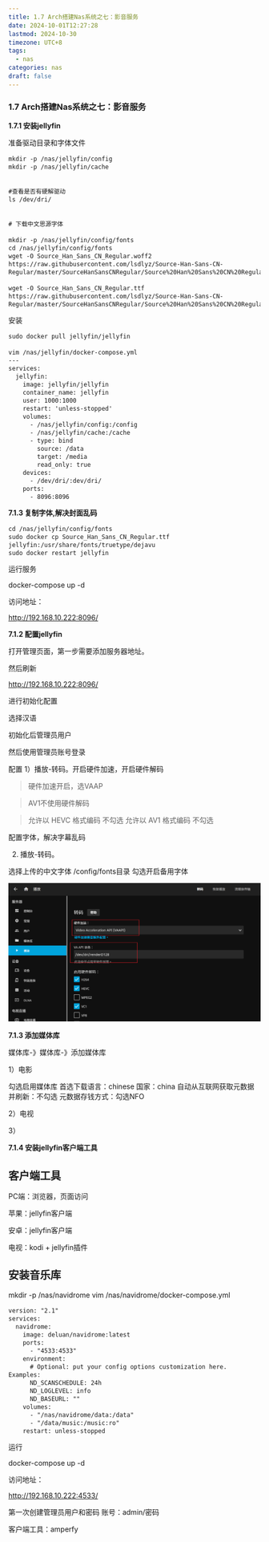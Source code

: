 ```yaml
---
title: 1.7 Arch搭建Nas系统之七：影音服务
date: 2024-10-01T12:27:28
lastmod: 2024-10-30
timezone: UTC+8
tags:
  - nas
categories: nas
draft: false
---
```


### 1.7 Arch搭建Nas系统之七：影音服务

**1.7.1 安装jellyfin**

准备驱动目录和字体文件

```
mkdir -p /nas/jellyfin/config
mkdir -p /nas/jellyfin/cache


#查看是否有硬解驱动
ls /dev/dri/


# 下载中文思源字体

mkdir -p /nas/jellyfin/config/fonts
cd /nas/jellyfin/config/fonts
wget -O Source_Han_Sans_CN_Regular.woff2  https://raw.githubusercontent.com/lsdlyz/Source-Han-Sans-CN-Regular/master/SourceHanSansCNRegular/Source%20Han%20Sans%20CN%20Regular.woff2

wget -O Source_Han_Sans_CN_Regular.ttf https://raw.githubusercontent.com/lsdlyz/Source-Han-Sans-CN-Regular/master/SourceHanSansCNRegular/Source%20Han%20Sans%20CN%20Regular.ttf
```

安装

```
sudo docker pull jellyfin/jellyfin

vim /nas/jellyfin/docker-compose.yml
---
services:
  jellyfin:
    image: jellyfin/jellyfin
    container_name: jellyfin
    user: 1000:1000
    restart: 'unless-stopped'
    volumes:
      - /nas/jellyfin/config:/config
      - /nas/jellyfin/cache:/cache
      - type: bind
        source: /data
        target: /media
        read_only: true
    devices:
      - /dev/dri/:dev/dri/    
    ports:
      - 8096:8096
```



**7.1.3 复制字体,解决封面乱码**


```
cd /nas/jellyfin/config/fonts
sudo docker cp Source_Han_Sans_CN_Regular.ttf jellyfin:/usr/share/fonts/truetype/dejavu
sudo docker restart jellyfin
```

运行服务

docker-compose up -d

访问地址：

http://192.168.10.222:8096/

**7.1.2 配置jellyfin**

打开管理页面，第一步需要添加服务器地址。

然后刷新

http://192.168.10.222:8096/

进行初始化配置

选择汉语

初始化后管理员用户

然后使用管理员账号登录

配置
1）播放-转码。开启硬件加速，开启硬件解码

> 硬件加速开启，选VAAP

> AV1不使用硬件解码

> 允许以 HEVC 格式编码 不勾选
> 允许以 AV1 格式编码 不勾选

配置字体，解决字幕乱码

2) 播放-转码。

选择上传的中文字体 /config/fonts目录
勾选开启备用字体


![assets/nas012.png](./assets/nas012.png)






**7.1.3 添加媒体库**

媒体库-》媒体库-》添加媒体库

1）电影

勾选启用媒体库
首选下载语言：chinese
国家：china
自动从互联网获取元数据并刷新：不勾选
元数据存钱方式：勾选NFO


2）电视


3）

**7.1.4 安装jellyfin客户端工具**

## 客户端工具

PC端：浏览器，页面访问

苹果：jellyfin客户端

安卓：jellyfin客户端

电视：kodi + jellyfin插件

## 安装音乐库

mkdir -p /nas/navidrome
vim   /nas/navidrome/docker-compose.yml

```
version: "2.1"
services:
  navidrome:
    image: deluan/navidrome:latest
    ports:
      - "4533:4533"
    environment:
      # Optional: put your config options customization here. Examples:
      ND_SCANSCHEDULE: 24h
      ND_LOGLEVEL: info  
      ND_BASEURL: ""
    volumes:
      - "/nas/navidrome/data:/data"
      - "/data/music:/music:ro"
    restart: unless-stopped  
```

运行

docker-compose up -d

访问地址：

http://192.168.10.222:4533/


第一次创建管理员用户和密码
账号：admin/密码

客户端工具：amperfy
